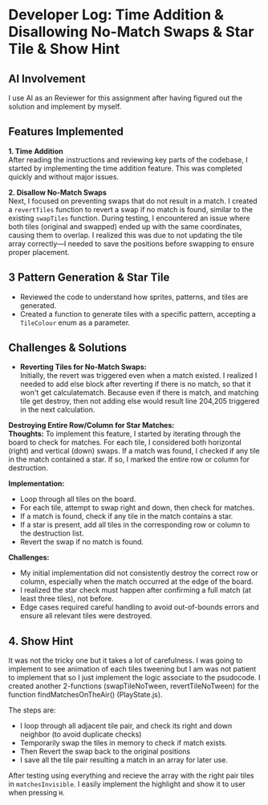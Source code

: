 
# Developer Log: Time Addition & Disallowing No-Match Swaps & Star Tile & Show Hint

## AI Involvement
I use AI as an Reviewer for this assignment after having figured out the solution and implement by myself.

## Features Implemented

**1. Time Addition**  
After reading the instructions and reviewing key parts of the codebase, I started by implementing the time addition feature. This was completed quickly and without major issues.

**2. Disallow No-Match Swaps**  
Next, I focused on preventing swaps that do not result in a match. I created a `revertTiles` function to revert a swap if no match is found, similar to the existing `swapTiles` function. During testing, I encountered an issue where both tiles (original and swapped) ended up with the same coordinates, causing them to overlap. I realized this was due to not updating the tile array correctly—I needed to save the positions before swapping to ensure proper placement.

## 3 Pattern Generation & Star Tile

- Reviewed the code to understand how sprites, patterns, and tiles are generated.
- Created a function to generate tiles with a specific pattern, accepting a `TileColour` enum as a parameter.

## Challenges & Solutions

- **Reverting Tiles for No-Match Swaps:**  
Initially, the revert was triggered even when a match existed. I realized I needed to add else block after reverting if there is no match, so that it won't get calculatematch. Because even if there is match, and matching tile get destroy, then not adding else would result line 204,205 triggered in the next calculation.


**Destroying Entire Row/Column for Star Matches:**  
**Thoughts:**
To implement this feature, I started by iterating through the board to check for matches. For each tile, I considered both horizontal (right) and vertical (down) swaps. If a match was found, I checked if any tile in the match contained a star. If so, I marked the entire row or column for destruction.

**Implementation:**
- Loop through all tiles on the board.
- For each tile, attempt to swap right and down, then check for matches.
- If a match is found, check if any tile in the match contains a star.
- If a star is present, add all tiles in the corresponding row or column to the destruction list.
- Revert the swap if no match is found.

**Challenges:**
- My initial implementation did not consistently destroy the correct row or column, especially when the match occurred at the edge of the board.
- I realized the star check must happen after confirming a full match (at least three tiles), not before.
- Edge cases required careful handling to avoid out-of-bounds errors and ensure all relevant tiles were destroyed.

## 4. Show Hint
It was not the tricky one but it takes a lot of carefulness. I was going to implement to see animation of each tiles tweening but I am was not patient to implement that so I just implement the logic associate to the psudocode. 
I created another 2-functions (swapTileNoTween, revertTileNoTween) for the function findMatchesOnTheAir() (PlayState.js).

The steps are:
- I loop through all adjacent tile pair, and check its right and down neighbor (to avoid duplicate checks)
- Temporarily swap the tiles in memory to check if match exists.
- Then Revert the swap back to the original positions
- I save all the tile pair resulting a match in an array for later use.

After testing using everything and recieve the array with the right pair tiles in `matchesInvisible`. I easily implement the highlight and show it to user when pressing `H`. 

